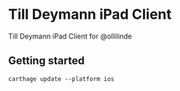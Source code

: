 # Till Deymann iPad Client

Till Deymann iPad Client for @ollilinde


## Getting started

	carthage update --platform ios